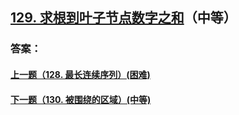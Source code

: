 ## [129. 求根到叶子节点数字之和](https://leetcode-cn.com/problems/merge-two-sorted-lists/)（中等）





### 答案：



#### [上一题（128. 最长连续序列）(困难)](https://github.com/sdwwld/leetCode/blob/master/src/main/java/com/wld/java/leetcode/leetCode0128.md)

#### [下一题（130. 被围绕的区域）(中等)](https://github.com/sdwwld/leetCode/blob/master/src/main/java/com/wld/java/leetcode/leetCode0130.md)